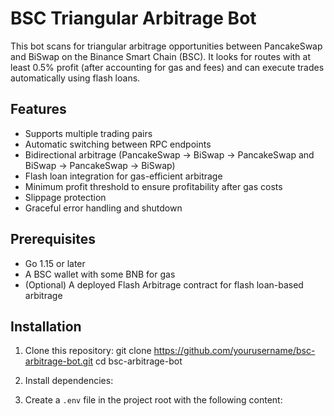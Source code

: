 # BSC Triangular Arbitrage Bot

This bot scans for triangular arbitrage opportunities between PancakeSwap and BiSwap on the Binance Smart Chain (BSC). It looks for routes with at least 0.5% profit (after accounting for gas and fees) and can execute trades automatically using flash loans.

## Features

- Supports multiple trading pairs
- Automatic switching between RPC endpoints
- Bidirectional arbitrage (PancakeSwap -> BiSwap -> PancakeSwap and BiSwap -> PancakeSwap -> BiSwap)
- Flash loan integration for gas-efficient arbitrage
- Minimum profit threshold to ensure profitability after gas costs
- Slippage protection
- Graceful error handling and shutdown

## Prerequisites

- Go 1.15 or later
- A BSC wallet with some BNB for gas
- (Optional) A deployed Flash Arbitrage contract for flash loan-based arbitrage

## Installation

1. Clone this repository:
   git clone https://github.com/yourusername/bsc-arbitrage-bot.git
   cd bsc-arbitrage-bot

2. Install dependencies:

3. Create a `.env` file in the project root with the following content:
